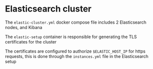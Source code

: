 # Elasticsearch cluster

The `elastic-cluster.yml` docker compose file includes 2 Elasticsearch nodes, and Kibana

The `elastic-setup` container is responsible for generating the TLS certificates for the cluster

The certificates are configured to authorize `$ELASTIC_HOST_IP` for https requests, this is done through the `instances.yml` file in the Elasticsearch setup
